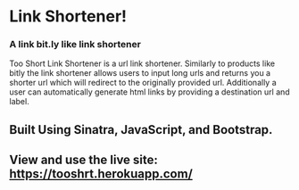 # Link Shortener! #

### A link bit.ly like link shortener ###

Too Short Link Shortener is a url link shortener. Similarly to products like bitly the link shortener allows users to input long urls and returns you a shorter url which will redirect to the originally provided url. Additionally a user can automatically generate html links by providing a destination url and label.

Built Using Sinatra, JavaScript, and Bootstrap. 
----------------------------------------------------------
View and use the live site: https://tooshrt.herokuapp.com/
----------------------------------------------------------
